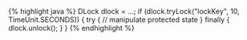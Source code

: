 {% highlight java %}
DLock dlock = ...;
if (dlock.tryLock("lockKey", 10, TimeUnit.SECONDS)) {
    try {
        // manipulate protected state
    } finally {
        dlock.unlock();
    }
}
{% endhighlight %}
